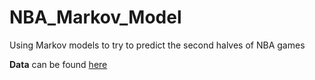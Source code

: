 # NBA_Markov_Model
Using Markov models to try to predict the second halves of NBA games


**Data** 
 can be found [here](https://www.kaggle.com/schmadam97/nba-playbyplay-data-20182019)
